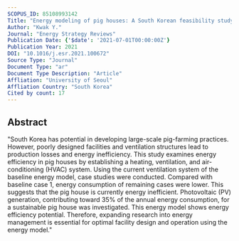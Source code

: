 ```yaml
---
SCOPUS_ID: 85108993142
Title: "Energy modeling of pig houses: A South Korean feasibility study"
Author: "Kwak Y."
Journal: "Energy Strategy Reviews"
Publication Date: {'$date': '2021-07-01T00:00:00Z'}
Publication Year: 2021
DOI: "10.1016/j.esr.2021.100672"
Source Type: "Journal"
Document Type: "ar"
Document Type Description: "Article"
Affliation: "University of Seoul"
Affliation Country: "South Korea"
Cited by count: 17
---
```


## Abstract
"South Korea has potential in developing large-scale pig-farming practices. However, poorly designed facilities and ventilation structures lead to production losses and energy inefficiency. This study examines energy efficiency in pig houses by establishing a heating, ventilation, and air-conditioning (HVAC) system. Using the current ventilation system of the baseline energy model, case studies were conducted. Compared with baseline case 1, energy consumption of remaining cases were lower. This suggests that the pig house is currently energy inefficient. Photovoltaic (PV) generation, contributing toward 35% of the annual energy consumption, for a sustainable pig house was investigated. This energy model shows energy efficiency potential. Therefore, expanding research into energy management is essential for optimal facility design and operation using the energy model."
